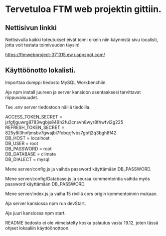 

# Tervetuloa FTM web projektin gittiin.


## Nettisivun linkki

Nettisivulla kaikki toteutukset eivät toimi oikein niin käynnistä sivu localisti, jotta voit testata toimivuuden täysin!

https://ftmwebproject-371315.ew.r.appspot.com/

## Käyttöönotto lokalisti.

Importtaa dumppi tiedosto MySQL Workbenchiin.

Aja npm install juureen ja server kansioon asentaaksesi tarvittavat riippuvaisuudet.

Tee .env server tiedostoon näillä tiedoilla.

ACCESS_TOKEN_SECRET = jsfgfjguwrg8783wgbjs849h2fu3cnsvh8wyr8fhwfvi2g225<br/>
REFRESH_TOKEN_SECRET = 825y8i3hnfjmsbv7gwajbl7fobqrjfvbs7gbfj2q3bgh8f42<br/>
DB_HOST = localhost<br/>
DB_USER = root<br/>
DB_PASSWORD = root<br/>
DB_DATABASE = climate<br/>
DB_DIALECT = mysql<br/>

Mene server/config.js ja vaihda password käyttämään DB_PASSWORD.

Mene server/config/Database.js ja seuraa kommentointia vaihda myös password käyttämään DB_PASSWORD.

Mene server/index.js ja vaiha 15 rivillä cors origin kommentoinnin mukaan.

Aja server kansiossa npm run devStart.

Aja juuri kansiossa npm start.

README tiedosto ei ole viimeistelty koska palautus vasta 19.12, joten tässä ohjeet lokaaliin käyttöönottoon.
